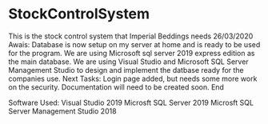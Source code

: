 # StockControlSystem
This is the stock control system that Imperial Beddings needs
26/03/2020 Awais:
Database is now setup on my server at home and is ready to be used for the program.
We are using Microsoft sql server 2019 express edition as the main database.
We are using Visual Studio and Microsoft SQL Server Management Studio to design and implement the datbase ready for the companies use.
Next Tasks:
Login page added, but needs some more work on the security.
Documentation will need to be created soon.
End

Software Used:
Visual Studio 2019
Microsft SQL Server 2019
Microsft SQL Server Management Studio 2018
